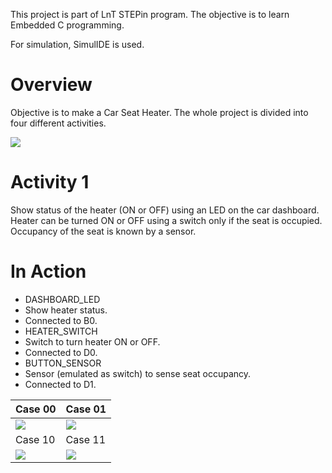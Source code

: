This project is part of LnT STEPin program. The objective is to learn Embedded C programming.

For simulation, SimulIDE is used.

# Overview
Objective is to make a Car Seat Heater. The whole project is divided into four different activities.


<img src="https://user-images.githubusercontent.com/86160630/126757412-35739259-3b69-46ac-a710-41c532277fce.png">


# Activity 1
Show status of the heater (ON or OFF) using an LED on the car dashboard.
Heater can be turned ON or OFF using a switch only if the seat is occupied.
Occupancy of the seat is known by a sensor.

# In Action
* DASHBOARD_LED
 * Show heater status.
 * Connected to B0.
* HEATER_SWITCH
 * Switch to turn heater ON or OFF.
 * Connected to D0.
* BUTTON_SENSOR
 * Sensor (emulated as switch) to sense seat occupancy.
 * Connected to D1.


| Case 00 | Case 01 |
|---------|---------|
|<img src="https://user-images.githubusercontent.com/86160630/126757023-7dface46-afce-44c6-9624-395222b5beca.png">|<img src="https://user-images.githubusercontent.com/86160630/126757655-7cd6781f-0b19-4737-831a-87a1064c9bee.png">|
|Case 10 | Case 11 |
|<img src="https://user-images.githubusercontent.com/86160630/126757820-7918a187-6b4d-4bb3-8045-90adf9520a95.png">|<img src="https://user-images.githubusercontent.com/86160630/126758040-96eecf56-1691-4d0b-982c-31871e5319a9.png">|
